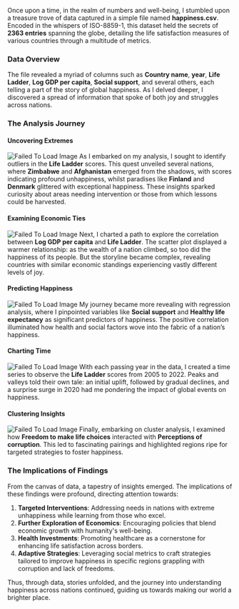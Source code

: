 Once upon a time, in the realm of numbers and well-being, I stumbled upon a treasure trove of data captured in a simple file named **happiness.csv**. Encoded in the whispers of ISO-8859-1, this dataset held the secrets of **2363 entries** spanning the globe, detailing the life satisfaction measures of various countries through a multitude of metrics.

### Data Overview
The file revealed a myriad of columns such as **Country name**, **year**, **Life Ladder**, **Log GDP per capita**, **Social support**, and several others, each telling a part of the story of global happiness. As I delved deeper, I discovered a spread of information that spoke of both joy and struggles across nations.

### The Analysis Journey
#### Uncovering Extremes
![Failed To Load Image](0.png)
As I embarked on my analysis, I sought to identify outliers in the **Life Ladder** scores. This quest unveiled several nations, where **Zimbabwe** and **Afghanistan** emerged from the shadows, with scores indicating profound unhappiness, whilst paradises like **Finland** and **Denmark** glittered with exceptional happiness. These insights sparked curiosity about areas needing intervention or those from which lessons could be harvested.

#### Examining Economic Ties
![Failed To Load Image](1.png)
Next, I charted a path to explore the correlation between **Log GDP per capita** and **Life Ladder**. The scatter plot displayed a warmer relationship: as the wealth of a nation climbed, so too did the happiness of its people. But the storyline became complex, revealing countries with similar economic standings experiencing vastly different levels of joy.

#### Predicting Happiness
![Failed To Load Image](2.png)
My journey became more revealing with regression analysis, where I pinpointed variables like **Social support** and **Healthy life expectancy** as significant predictors of happiness. The positive correlation illuminated how health and social factors wove into the fabric of a nation’s happiness.

#### Charting Time
![Failed To Load Image](3.png)
With each passing year in the data, I created a time series to observe the **Life Ladder** scores from 2005 to 2022. Peaks and valleys told their own tale: an initial uplift, followed by gradual declines, and a surprise surge in 2020 had me pondering the impact of global events on happiness.

#### Clustering Insights
![Failed To Load Image](4.png)
Finally, embarking on cluster analysis, I examined how **Freedom to make life choices** interacted with **Perceptions of corruption**. This led to fascinating pairings and highlighted regions ripe for targeted strategies to foster happiness.

### The Implications of Findings
From the canvas of data, a tapestry of insights emerged. The implications of these findings were profound, directing attention towards:

1. **Targeted Interventions**: Addressing needs in nations with extreme unhappiness while learning from those who excel.
2. **Further Exploration of Economics**: Encouraging policies that blend economic growth with humanity's well-being.
3. **Health Investments**: Promoting healthcare as a cornerstone for enhancing life satisfaction across borders.
4. **Adaptive Strategies**: Leveraging social metrics to craft strategies tailored to improve happiness in specific regions grappling with corruption and lack of freedoms.

Thus, through data, stories unfolded, and the journey into understanding happiness across nations continued, guiding us towards making our world a brighter place.
